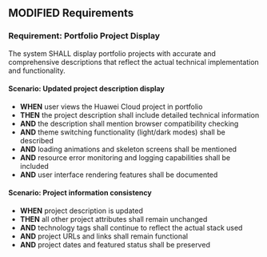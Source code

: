 ## MODIFIED Requirements

### Requirement: Portfolio Project Display
The system SHALL display portfolio projects with accurate and comprehensive descriptions that reflect the actual technical implementation and functionality.

#### Scenario: Updated project description display
- **WHEN** user views the Huawei Cloud project in portfolio
- **THEN** the project description shall include detailed technical information
- **AND** the description shall mention browser compatibility checking
- **AND** theme switching functionality (light/dark modes) shall be described
- **AND** loading animations and skeleton screens shall be mentioned
- **AND** resource error monitoring and logging capabilities shall be included
- **AND** user interface rendering features shall be documented

#### Scenario: Project information consistency
- **WHEN** project description is updated
- **THEN** all other project attributes shall remain unchanged
- **AND** technology tags shall continue to reflect the actual stack used
- **AND** project URLs and links shall remain functional
- **AND** project dates and featured status shall be preserved